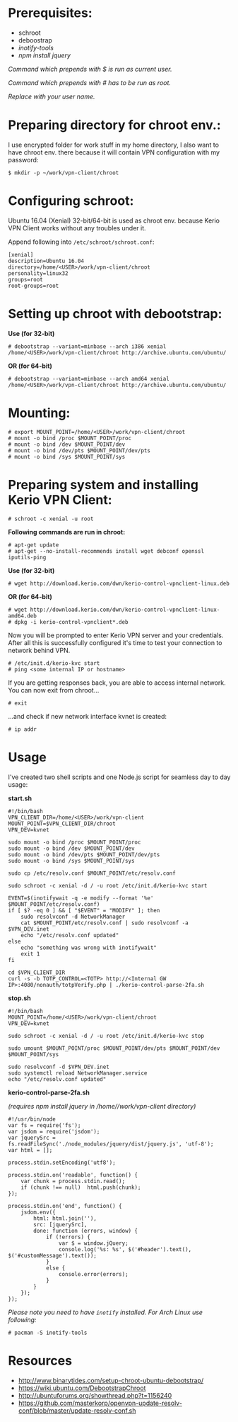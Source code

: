 # Prerequisites:

- schroot
- deboostrap
- *inotify-tools*
- *npm install jquery*

*Command which prepends with $ is run as current user.*

*Command which prepends with # has to be run as root.*

*Replace **<USER>** with your user name.*

# Preparing directory for chroot env.:

I use encrypted folder for work stuff in my home directory, I also want to have chroot env. there because it will contain VPN configuration with my password:

	$ mkdir -p ~/work/vpn-client/chroot

# Configuring schroot:

Ubuntu 16.04 (Xenial) 32-bit/64-bit is used as chroot env. because Kerio VPN Client works without any troubles under it.

Append following into `/etc/schroot/schroot.conf`:

	[xenial]
	description=Ubuntu 16.04
	directory=/home/<USER>/work/vpn-client/chroot
	personality=linux32
	groups=root
	root-groups=root

# Setting up chroot with debootstrap:

**Use (for 32-bit)**

	# debootstrap --variant=minbase --arch i386 xenial /home/<USER>/work/vpn-client/chroot http://archive.ubuntu.com/ubuntu/

**OR (for 64-bit)**

	# debootstrap --variant=minbase --arch amd64 xenial /home/<USER>/work/vpn-client/chroot http://archive.ubuntu.com/ubuntu/

# Mounting:

	# export MOUNT_POINT=/home/<USER>/work/vpn-client/chroot
	# mount -o bind /proc $MOUNT_POINT/proc
	# mount -o bind /dev $MOUNT_POINT/dev
	# mount -o bind /dev/pts $MOUNT_POINT/dev/pts
	# mount -o bind /sys $MOUNT_POINT/sys

# Preparing system and installing Kerio VPN Client:

	# schroot -c xenial -u root

**Following commands are run in chroot:**

	# apt-get update
	# apt-get --no-install-recommends install wget debconf openssl iputils-ping

**Use (for 32-bit)**

	# wget http://download.kerio.com/dwn/kerio-control-vpnclient-linux.deb

**OR (for 64-bit)**

	# wget http://download.kerio.com/dwn/kerio-control-vpnclient-linux-amd64.deb
	# dpkg -i kerio-control-vpnclient*.deb

Now you will be prompted to enter Kerio VPN server and your credentials.
After all this is successfully configured it's time to test your connection to network behind VPN.

	# /etc/init.d/kerio-kvc start
	# ping <some internal IP or hostname>

If you are getting responses back, you are able to access internal network. You can now exit from chroot…

	# exit

…and check if new network interface kvnet is created:

	# ip addr

# Usage

I've created two shell scripts and one Node.js script for seamless day to day usage:

**start.sh**

	#!/bin/bash
	VPN_CLIENT_DIR=/home/<USER>/work/vpn-client
	MOUNT_POINT=$VPN_CLIENT_DIR/chroot
	VPN_DEV=kvnet

	sudo mount -o bind /proc $MOUNT_POINT/proc
	sudo mount -o bind /dev $MOUNT_POINT/dev
	sudo mount -o bind /dev/pts $MOUNT_POINT/dev/pts
	sudo mount -o bind /sys $MOUNT_POINT/sys

	sudo cp /etc/resolv.conf $MOUNT_POINT/etc/resolv.conf

	sudo schroot -c xenial -d / -u root /etc/init.d/kerio-kvc start

	EVENT=$(inotifywait -q -e modify --format '%e' $MOUNT_POINT/etc/resolv.conf)
	if [ $? -eq 0 ] && [ "$EVENT" = "MODIFY" ]; then
		sudo resolvconf -d NetworkManager
		cat $MOUNT_POINT/etc/resolv.conf | sudo resolvconf -a $VPN_DEV.inet
		echo "/etc/resolv.conf updated"
	else
		echo "something was wrong with inotifywait"
		exit 1
	fi

	cd $VPN_CLIENT_DIR
	curl -s -b TOTP_CONTROL=<TOTP> http://<Internal GW IP>:4080/nonauth/totpVerify.php | ./kerio-control-parse-2fa.sh

**stop.sh**

	#!/bin/bash
	MOUNT_POINT=/home/<USER>/work/vpn-client/chroot
	VPN_DEV=kvnet

	sudo schroot -c xenial -d / -u root /etc/init.d/kerio-kvc stop

	sudo umount $MOUNT_POINT/proc $MOUNT_POINT/dev/pts $MOUNT_POINT/dev $MOUNT_POINT/sys

	sudo resolvconf -d $VPN_DEV.inet
	sudo systemctl reload NetworkManager.service
	echo "/etc/resolv.conf updated"

**kerio-control-parse-2fa.sh**

*(requires npm install jquery in /home/<USER>/work/vpn-client directory)*

	#!/usr/bin/node
	var fs = require('fs');
	var jsdom = require('jsdom');
	var jquerySrc = fs.readFileSync('./node_modules/jquery/dist/jquery.js', 'utf-8');
	var html = [];

	process.stdin.setEncoding('utf8');

	process.stdin.on('readable', function() {
		var chunk = process.stdin.read();
		if (chunk !== null)  html.push(chunk);
	});

	process.stdin.on('end', function() {
		jsdom.env({
			html: html.join(''),
			src: [jquerySrc],
			done: function (errors, window) {
				if (!errors) {
					var $ = window.jQuery;
					console.log('%s: %s', $('#header').text(), $('#customMessage').text());
				}
				else {
					console.error(errors);
				}
			}
		});
	});

*Please note you need to have `inotify` installed. For Arch Linux use following:*

	# pacman -S inotify-tools

# Resources

- http://www.binarytides.com/setup-chroot-ubuntu-debootstrap/
- https://wiki.ubuntu.com/DebootstrapChroot
- http://ubuntuforums.org/showthread.php?t=1156240
- https://github.com/masterkorp/openvpn-update-resolv-conf/blob/master/update-resolv-conf.sh
